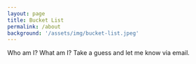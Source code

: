 ```yaml
---
layout: page
title: Bucket List
permalink: /about
background: '/assets/img/bucket-list.jpeg'
---
```

 Who am I? What am I? Take a guess and let me know via email.